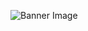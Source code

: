 <img src="https://github.com/eras1999/laptop-price-predictor-machine-learning-
/blob/main/ml1.PNG" alt="Banner Image">
